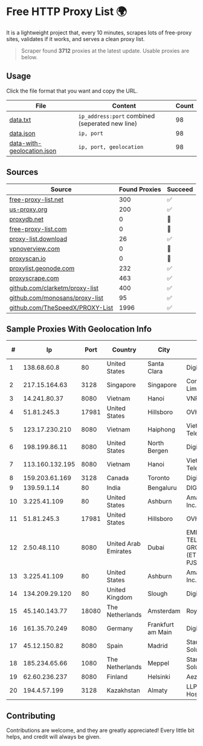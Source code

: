 
# Free HTTP Proxy List 🌍

It is a lightweight project that, every 10 minutes, scrapes lots of free-proxy sites, validates if it works, and serves a clean proxy list.


> Scraper found **3712** proxies at the latest update. Usable proxies are below.

## Usage

Click the file format that you want and copy the URL.


|File|Content|Count|
|----|-------|-----|
|[data.txt](https://raw.githubusercontent.com/themiralay/Proxy-List-World/master/data.txt)|`ip_address:port` combined (seperated new line)|98|
|[data.json](https://raw.githubusercontent.com/themiralay/Proxy-List-World/master/data.json)|`ip, port`|98|
|[data-with-geolocation.json](https://raw.githubusercontent.com/themiralay/Proxy-List-World/master/data-with-geolocation.json)|`ip, port, geolocation`|98|

## Sources

|Source|Found Proxies|Succeed|
|------|-------------|-------|
|[free-proxy-list.net](https://free-proxy-list.net)|300|✅|
|[us-proxy.org](https://www.us-proxy.org)|200|✅|
|[proxydb.net](http://proxydb.net)|0|🚫|
|[free-proxy-list.com](https://free-proxy-list.com/?page=&port=&type%5B%5D=http&type%5B%5D=https&up_time=0&search=Search)|0|🚫|
|[proxy-list.download](https://www.proxy-list.download/HTTP)|26|✅|
|[vpnoverview.com](https://vpnoverview.com/privacy/anonymous-browsing/free-proxy-servers)|0|🚫|
|[proxyscan.io](https://www.proxyscan.io)|0|🚫|
|[proxylist.geonode.com](https://proxylist.geonode.com/api/proxy-list?limit=300&page=1&sort_by=lastChecked&sort_type=desc&protocols=http,https)|232|✅|
|[proxyscrape.com](https://api.proxyscrape.com/v2/?request=displayproxies&protocol=http&timeout=10000&country=all&ssl=all&anonymity=all)|463|✅|
|[github.com/clarketm/proxy-list](https://raw.githubusercontent.com/clarketm/proxy-list/master/proxy-list-raw.txt)|400|✅|
|[github.com/monosans/proxy-list](https://raw.githubusercontent.com/monosans/proxy-list/main/proxies/http.txt)|95|✅|
|[github.com/TheSpeedX/PROXY-List](https://raw.githubusercontent.com/TheSpeedX/PROXY-List/master/http.txt)|1996|✅|


## Sample Proxies With Geolocation Info

|#|Ip|Port|Country|City|Internet Service Provider|
|-|--|----|-------|----|-------------------------|
|1|138.68.60.8|80|United States|Santa Clara|DigitalOcean, LLC|
|2|217.15.164.63|3128|Singapore|Singapore|Contabo Asia Private Limited|
|3|14.241.80.37|8080|Vietnam|Hanoi|VNPT|
|4|51.81.245.3|17981|United States|Hillsboro|OVH SAS|
|5|123.17.230.210|8080|Vietnam|Haiphong|VietNam Post and Telecom Corporation|
|6|198.199.86.11|8080|United States|North Bergen|DigitalOcean, LLC|
|7|113.160.132.195|8080|Vietnam|Hanoi|VietNam Post and Telecom Corporation|
|8|159.203.61.169|3128|Canada|Toronto|DigitalOcean, LLC|
|9|139.59.1.14|80|India|Bengaluru|DIGITALOCEAN|
|10|3.225.41.109|80|United States|Ashburn|Amazon Technologies Inc.|
|11|51.81.245.3|17981|United States|Hillsboro|OVH SAS|
|12|2.50.48.110|8080|United Arab Emirates|Dubai|EMIRATES TELECOMMUNICATIONS GROUP COMPANY (ETISALAT GROUP) PJSC|
|13|3.225.41.109|80|United States|Ashburn|Amazon Technologies Inc.|
|14|134.209.29.120|80|United Kingdom|Slough|DigitalOcean, LLC|
|15|45.140.143.77|18080|The Netherlands|Amsterdam|RoyaleHosting BV|
|16|161.35.70.249|8080|Germany|Frankfurt am Main|DigitalOcean, LLC|
|17|45.12.150.82|8080|Spain|Madrid|Stark Industries Solutions LTD|
|18|185.234.65.66|1080|The Netherlands|Meppel|Stark Industries Solutions LTD|
|19|62.60.236.237|8080|Finland|Helsinki|Aeza International LTD|
|20|194.4.57.199|3128|Kazakhstan|Almaty|LLP "Kompaniya Hoster.KZ"|



## Contributing

Contributions are welcome, and they are greatly appreciated! Every
little bit helps, and credit will always be given.


